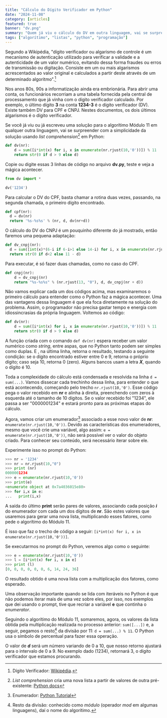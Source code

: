 ```yaml
---
title: "Cálculo do Dígito Verificador em Python"
date: "2024-11-08"
category: [articles]
featured: true
banner: "dv.png"
summary: "Quem já viu o cálculo do DV em outra linguagem, vai se surpreender com a beleza da solução em Python."
tags: ["algorítimo", "listas", "python", "programação"]
---
```


Segundo a Wikipédia, "dígito verificador ou algarismo de controle é um mecanismo de autenticação utilizado para verificar a validade e a autenticidade de um valor numérico, evitando dessa forma fraudes ou erros de transmissão ou digitação. Consiste em um ou mais algarismos acrescentados ao valor original e calculados a partir deste através de um determinado algoritmo".[^1]

Nos anos 80s, 90s a informatização ainda era embrionária. Para abrir uma conta, os funcionários recorriam a uma tabela fornecida pela central de processamento que já vinha com o dígito verificador calculado. Por exemplo, o último dígito **3** na conta **1234-3** é o dígito verificador (DV). Existe também DV para CPF e CNPJ. Nestes documentos, os dois últimos algarismos é o dígito verificador.


Se você já viu ou já escreveu uma solução para o algorítimo Módulo 11 em qualquer outra linguagem, vai se surpreender com a simplicidade da solução usando _list comprehension_[^2] em Python:

```python
def dv(nr):
	d = sum([i*int(x) for i, x in enumerate(nr.rjust(10,'0'))]) % 11
	return str(0 if d > 9 else d)

```

Copie ou digite essas 3 linhas de código no arquivo **dv.py**, teste e veja a mágica acontecer. 

```python
from dv import *

dv('1234')
```

Para calcular o DV do CPF, basta chamar a rotina duas vezes, passando, na segunda chamada, o primeiro dígito encontrado.

```python
def cpf(nr):
  d = dv(nr)
  return '%s-%s%s' % (nr, d, dv(nr+d))
```

O cálculo do DV do CNPJ é um pouquinho diferente do já mostrado, então faremos uma pequena adaptação:
```python
def dv_cnpj(nr):
  d = sum([int(x)*(6-i if 6-i>1 else 14-i) for i, x in enumerate(nr.rjust(13,'0'))]) % 11
  return str(0 if d<2 else 11 - d)
```

Para executar, é só fazer duas chamadas, como no caso do CPF.
```python
def cnpj(nr):
    d = dv_cnpj(nr)
    return "%s-%s%s" % (nr.rjust(13, "0"), d, dv_cnpj(nr + d))
```

Não vamos explicar cada um dos códigos acima, mas examinaremos o primeiro cálculo para entender como o Python faz a mágica acontecer.
Uma das vantagens dessa linguagem é que ela foca diretamente na solução do problema. Assim, o programador não precisa gastar tempo e energia com idiossincrasias da própria linguagem. Voltemos ao código:

```python
def dv(nr):
	d = sum([i*int(x) for i, x in enumerate(nr.rjust(10,'0'))]) % 11
	return str(0 if d > 9 else d)

```
A função criada com o comando ```def dv(nr)``` espera receber um valor numérico como _string_, entre aspas, que no Python tanto podem ser simples como duplas. E , na última linha, retorna o resultado, testando a seguinte condição: se o dígito encontrado estiver entre 0 e 9, retorna o próprio dígito; caso seja 10, retorna 0 (zero). Alguns bancos usam a letra **_X_**, quando o dígito é 10.

Toda a complexidade do cálculo está condensada e resolvida na linha ```d = sum(...)```. Vamos dissecar cada trechinho dessa linha, para entender o que está acontecendo, começando pelo trecho ```nr.rjust(10,'0')```. Esse código pega o valor recebido em **nr** e alinha à direita, preenchendo com zeros à esquerda até o tamanho de 10 dígitos. Se o valor recebido foi "1234", ele passa a ser "0000001234" e estará pronto para as próximas etapas do cálculo.

Agora, vamos criar um enumerador[^3] associado a esse novo valor de **nr**: ```enumerate(nr.rjust(10,'0'))```. Devido as características dos enumeradores, mesmo que você crie uma variável, algo assim: ```e = enumerate(nr.rjust(10,'0'))```, não será possível ver o valor do objeto criado. Para conhecer seu conteúdo, será necessário iterar sobre ele.

Experimente isso no prompt do Python:

```python
>>> nr = '1234'
>>> nr = nr.rjust(10,"0")
>>> print (nr)
0000001234
>>> e = enumerate(nr.rjust(10,'0'))
>>> print(e)
<enumerate object at 0x7a4036015e80>
>>> for i,x in e:
...   print(i,x)

```

A saída do último **print** serão pares de valores, associando cada posição **_i_** do enumerador com cada um dos dígitos de **nr**. São estes valores que usaremos para gerar uma nova lista, multiplicando esses fatores, como pede o algorítimo do Módulo 11.

É isso que faz o trecho de código a seguir: ```[i*int(x) for i, x in enumerate(nr.rjust(10,'0'))]```.

Se executarmos no prompt do Python, veremos algo como o seguinte:
```python
>>> e = enumerate(nr.rjust(10,'0'))
>>> l = [i*int(x) for i, x in e]
>>> print (l)
[0, 0, 0, 0, 0, 0, 6, 14, 24, 36]
```
O resultado obtido é uma nova lista com a multiplicação dos fatores, como esperado.

Uma observação importante quando se lida com iteráveis no Python é que não podemos iterar mais de uma vez sobre eles, por isso, nos exemplos que dei usando o prompt, tive que recriar a variável **e** que continha o _enumerator_.

Seguindo o algorítimo do Módulo 11, somaremos, agora, os valores da lista obtida pela multiplicação realizada no processo anterior: ```sum([...])``` e, a seguir, pegamos o resto[^4] da divisão por 11:  ```d = sum(...) % 11```. O Python usa o símbolo de percentual para fazer essa operação.

O valor de **_d_** será um número variando de 0 a 10, que nosso retorno ajustará para o intervalo de 0 a 9. No exemplo dado (1234), retornará 3, o dígito verificador que estamos procurando.


[^1]: Dígito Verificador: [Wikipédia](https://pt.wikipedia.org/wiki/D%C3%ADgito_verificador).
[^2]: _List comprehension_ cria uma nova lista a partir de valores de outra pré-existente: [Python docs](https://docs.python.org/2/tutorial/datastructures.html#list-comprehensions)
[^3]: Enumerador: [Python Tutorial](https://pythonbasics.org/enumerate/)
[^4]: Resto da divisão: conhecido como _módulo_ (operador _mod_ em algumas linguagens), daí o nome do algorítimo.